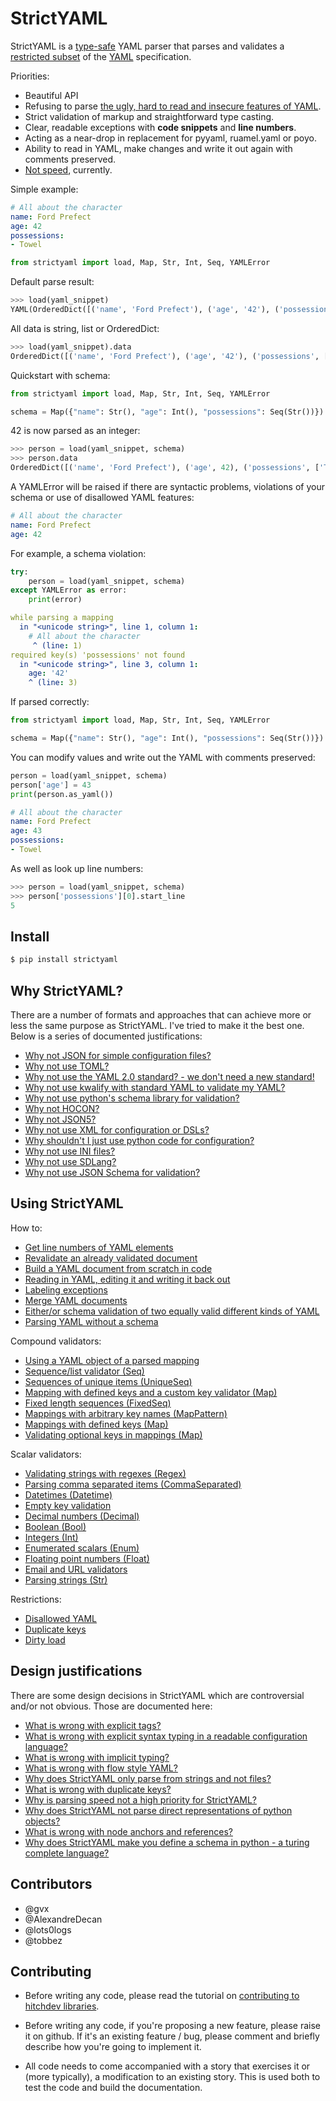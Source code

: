 # StrictYAML

StrictYAML is a [type-safe](https://en.wikipedia.org/wiki/Type_safety) YAML parser
that parses and validates a [restricted subset](https://hitchdev.com/strictyaml/features-removed) of the [YAML](https://hitchdev.com/strictyaml/what-is-yaml)
specification.

Priorities:

- Beautiful API
- Refusing to parse [the ugly, hard to read and insecure features of YAML](https://hitchdev.com/strictyaml/features-removed).
- Strict validation of markup and straightforward type casting.
- Clear, readable exceptions with **code snippets** and **line numbers**.
- Acting as a near-drop in replacement for pyyaml, ruamel.yaml or poyo.
- Ability to read in YAML, make changes and write it out again with comments preserved.
- [Not speed](https://hitchdev.com/strictyaml/why/speed-not-a-priority), currently.


Simple example:

```yaml
# All about the character
name: Ford Prefect
age: 42
possessions:
- Towel

```


```python
from strictyaml import load, Map, Str, Int, Seq, YAMLError

```





Default parse result:


```python
>>> load(yaml_snippet)
YAML(OrderedDict([('name', 'Ford Prefect'), ('age', '42'), ('possessions', ['Towel'])]))
```



All data is string, list or OrderedDict:


```python
>>> load(yaml_snippet).data
OrderedDict([('name', 'Ford Prefect'), ('age', '42'), ('possessions', ['Towel'])])
```



Quickstart with schema:


```python
from strictyaml import load, Map, Str, Int, Seq, YAMLError

schema = Map({"name": Str(), "age": Int(), "possessions": Seq(Str())})

```





42 is now parsed as an integer:


```python
>>> person = load(yaml_snippet, schema)
>>> person.data
OrderedDict([('name', 'Ford Prefect'), ('age', 42), ('possessions', ['Towel'])])
```



A YAMLError will be raised if there are syntactic problems, violations of your schema or use of disallowed YAML features:

```yaml
# All about the character
name: Ford Prefect
age: 42

```






For example, a schema violation:


```python
try:
    person = load(yaml_snippet, schema)
except YAMLError as error:
    print(error)

```

```yaml
while parsing a mapping
  in "<unicode string>", line 1, column 1:
    # All about the character
     ^ (line: 1)
required key(s) 'possessions' not found
  in "<unicode string>", line 3, column 1:
    age: '42'
    ^ (line: 3)
```





If parsed correctly:


```python
from strictyaml import load, Map, Str, Int, Seq, YAMLError

schema = Map({"name": Str(), "age": Int(), "possessions": Seq(Str())})

```





You can modify values and write out the YAML with comments preserved:


```python
person = load(yaml_snippet, schema)
person['age'] = 43
print(person.as_yaml())

```

```yaml
# All about the character
name: Ford Prefect
age: 43
possessions:
- Towel
```





As well as look up line numbers:


```python
>>> person = load(yaml_snippet, schema)
>>> person['possessions'][0].start_line
5
```




## Install

```sh
$ pip install strictyaml
```

## Why StrictYAML?

There are a number of formats and approaches that can achieve more or
less the same purpose as StrictYAML. I've tried to make it the best one.
Below is a series of documented justifications:


- [Why not JSON for simple configuration files?](https://hitchdev.com/strictyaml/why-not/json)
- [Why not use TOML?](https://hitchdev.com/strictyaml/why-not/toml)
- [Why not use the YAML 2.0 standard? - we don't need a new standard!](https://hitchdev.com/strictyaml/why-not/ordinary-yaml)
- [Why not use kwalify with standard YAML to validate my YAML?](https://hitchdev.com/strictyaml/why-not/pykwalify)
- [Why not use python's schema library for validation?](https://hitchdev.com/strictyaml/why-not/python-schema)
- [Why not HOCON?](https://hitchdev.com/strictyaml/why-not/hocon)
- [Why not JSON5?](https://hitchdev.com/strictyaml/why-not/json5)
- [Why not use XML for configuration or DSLs?](https://hitchdev.com/strictyaml/why-not/xml)
- [Why shouldn't I just use python code for configuration?](https://hitchdev.com/strictyaml/why-not/turing-complete-code)
- [Why not use INI files?](https://hitchdev.com/strictyaml/why-not/ini)
- [Why not use SDLang?](https://hitchdev.com/strictyaml/why-not/sdlang)
- [Why not use JSON Schema for validation?](https://hitchdev.com/strictyaml/why-not/json-schema)



## Using StrictYAML

How to:

- [Get line numbers of YAML elements](https://hitchdev.com/strictyaml/using/alpha/howto/what-line)
- [Revalidate an already validated document](https://hitchdev.com/strictyaml/using/alpha/howto/revalidation)
- [Build a YAML document from scratch in code](https://hitchdev.com/strictyaml/using/alpha/howto/build-yaml-document)
- [Reading in YAML, editing it and writing it back out](https://hitchdev.com/strictyaml/using/alpha/howto/roundtripping)
- [Labeling exceptions](https://hitchdev.com/strictyaml/using/alpha/howto/label-exceptions)
- [Merge YAML documents](https://hitchdev.com/strictyaml/using/alpha/howto/merge-yaml-documents)
- [Either/or schema validation of two equally valid different kinds of YAML](https://hitchdev.com/strictyaml/using/alpha/howto/either-or-validation)
- [Parsing YAML without a schema](https://hitchdev.com/strictyaml/using/alpha/howto/without-a-schema)


Compound validators:

- [Using a YAML object of a parsed mapping](https://hitchdev.com/strictyaml/using/alpha/compound/mapping-yaml-object)
- [Sequence/list validator (Seq)](https://hitchdev.com/strictyaml/using/alpha/compound/sequences)
- [Sequences of unique items (UniqueSeq)](https://hitchdev.com/strictyaml/using/alpha/compound/sequences-of-unique-items)
- [Mapping with defined keys and a custom key validator (Map)](https://hitchdev.com/strictyaml/using/alpha/compound/mapping-with-slug-keys)
- [Fixed length sequences (FixedSeq)](https://hitchdev.com/strictyaml/using/alpha/compound/fixed-length-sequences)
- [Mappings with arbitrary key names (MapPattern)](https://hitchdev.com/strictyaml/using/alpha/compound/map-pattern)
- [Mappings with defined keys (Map)](https://hitchdev.com/strictyaml/using/alpha/compound/mapping)
- [Validating optional keys in mappings (Map)](https://hitchdev.com/strictyaml/using/alpha/compound/optional-keys)


Scalar validators:

- [Validating strings with regexes (Regex)](https://hitchdev.com/strictyaml/using/alpha/scalar/regular-expressions)
- [Parsing comma separated items (CommaSeparated)](https://hitchdev.com/strictyaml/using/alpha/scalar/comma-separated)
- [Datetimes (Datetime)](https://hitchdev.com/strictyaml/using/alpha/scalar/datetime)
- [Empty key validation](https://hitchdev.com/strictyaml/using/alpha/scalar/empty)
- [Decimal numbers (Decimal)](https://hitchdev.com/strictyaml/using/alpha/scalar/decimal)
- [Boolean (Bool)](https://hitchdev.com/strictyaml/using/alpha/scalar/boolean)
- [Integers (Int)](https://hitchdev.com/strictyaml/using/alpha/scalar/integer)
- [Enumerated scalars (Enum)](https://hitchdev.com/strictyaml/using/alpha/scalar/enum)
- [Floating point numbers (Float)](https://hitchdev.com/strictyaml/using/alpha/scalar/float)
- [Email and URL validators](https://hitchdev.com/strictyaml/using/alpha/scalar/email-and-url)
- [Parsing strings (Str)](https://hitchdev.com/strictyaml/using/alpha/scalar/string)


Restrictions:

- [Disallowed YAML](https://hitchdev.com/strictyaml/using/alpha/restrictions/disallowed-yaml)
- [Duplicate keys](https://hitchdev.com/strictyaml/using/alpha/restrictions/duplicate-keys)
- [Dirty load](https://hitchdev.com/strictyaml/using/alpha/restrictions/loading-dirty-yaml)


## Design justifications

There are some design decisions in StrictYAML which are controversial
and/or not obvious. Those are documented here:

- [What is wrong with explicit tags?](https://hitchdev.com/strictyaml/why/explicit-tags-removed)
- [What is wrong with explicit syntax typing in a readable configuration language?](https://hitchdev.com/strictyaml/why/syntax-typing-bad)
- [What is wrong with implicit typing?](https://hitchdev.com/strictyaml/why/implicit-typing-removed)
- [What is wrong with flow style YAML?](https://hitchdev.com/strictyaml/why/flow-style-removed)
- [Why does StrictYAML only parse from strings and not files?](https://hitchdev.com/strictyaml/why/only-parse-strings-not-files)
- [What is wrong with duplicate keys?](https://hitchdev.com/strictyaml/why/duplicate-keys-disallowed)
- [Why is parsing speed not a high priority for StrictYAML?](https://hitchdev.com/strictyaml/why/speed-not-a-priority)
- [Why does StrictYAML not parse direct representations of python objects?](https://hitchdev.com/strictyaml/why/not-parse-direct-representations-of-python-objects)
- [What is wrong with node anchors and references?](https://hitchdev.com/strictyaml/why/node-anchors-and-references-removed)
- [Why does StrictYAML make you define a schema in python - a turing complete language?](https://hitchdev.com/strictyaml/why/turing-complete-schema)


## Contributors

- @gvx
- @AlexandreDecan
- @lots0logs
- @tobbez

## Contributing

* Before writing any code, please read the tutorial on [contributing to hitchdev libraries](https://hitchdev.com/approach/contributing-to-hitch-libraries/).

* Before writing any code, if you're proposing a new feature, please raise it on github. If it's an existing feature / bug, please comment and briefly describe how you're going to implement it.

* All code needs to come accompanied with a story that exercises it or (more typically), a modification to an existing story. This is used both to test the code and build the documentation.

